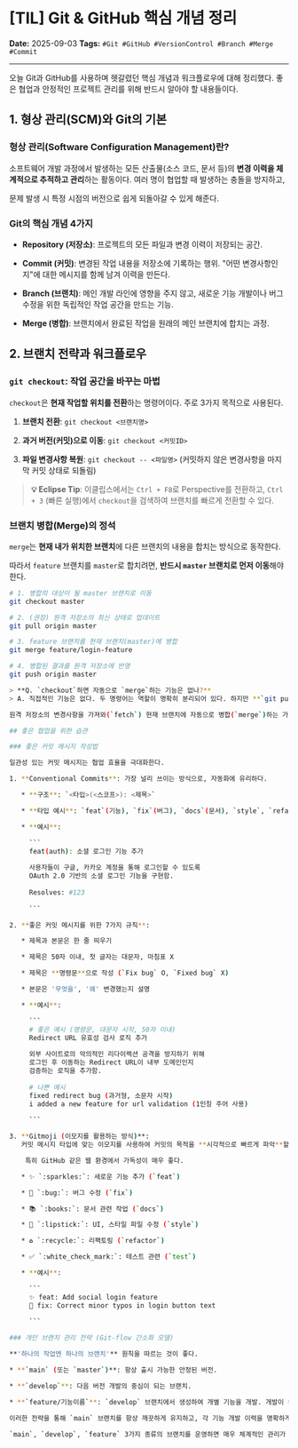 # [TIL] Git & GitHub 핵심 개념 정리

**Date:** 2025-09-03
**Tags:** `#Git #GitHub #VersionControl #Branch #Merge #Commit`

---

오늘 Git과 GitHub를 사용하며 헷갈렸던 핵심 개념과 워크플로우에 대해 정리했다. 좋은 협업과 안정적인 프로젝트 관리를 위해 반드시 알아야 할 내용들이다.

## 1. 형상 관리(SCM)와 Git의 기본

### 형상 관리(Software Configuration Management)란?

소프트웨어 개발 과정에서 발생하는 모든 산출물(소스 코드, 문서 등)의 **변경 이력을 체계적으로 추적하고 관리**하는 활동이다. 여러 명이 협업할 때 발생하는 충돌을 방지하고, 

문제 발생 시 특정 시점의 버전으로 쉽게 되돌아갈 수 있게 해준다.

### Git의 핵심 개념 4가지

* **Repository (저장소)**: 프로젝트의 모든 파일과 변경 이력이 저장되는 공간.

* **Commit (커밋)**: 변경된 작업 내용을 저장소에 기록하는 행위. "어떤 변경사항인지"에 대한 메시지를 함께 남겨 이력을 만든다.

* **Branch (브랜치)**: 메인 개발 라인에 영향을 주지 않고, 새로운 기능 개발이나 버그 수정을 위한 독립적인 작업 공간을 만드는 기능.

* **Merge (병합)**: 브랜치에서 완료된 작업을 원래의 메인 브랜치에 합치는 과정.

## 2. 브랜치 전략과 워크플로우

### `git checkout`: 작업 공간을 바꾸는 마법

`checkout`은 **현재 작업할 위치를 전환**하는 명령어이다. 주로 3가지 목적으로 사용된다.

1. **브랜치 전환**: `git checkout <브랜치명>`

2. **과거 버전(커밋)으로 이동**: `git checkout <커밋ID>`

3. **파일 변경사항 복원**: `git checkout -- <파일명>` (커밋하지 않은 변경사항을 마지막 커밋 상태로 되돌림)

> **💡 Eclipse Tip**: 이클립스에서는 `Ctrl + F8`로 Perspective를 전환하고, `Ctrl + 3` (빠른 실행)에서 `checkout`을 검색하여 브랜치를 빠르게 전환할 수 있다.

### 브랜치 병합(Merge)의 정석

`merge`는 **현재 내가 위치한 브랜치**에 다른 브랜치의 내용을 합치는 방식으로 동작한다.

따라서 `feature` 브랜치를 `master`로 합치려면, **반드시 `master` 브랜치로 먼저 이동**해야 한다.

```bash
# 1. 병합의 대상이 될 master 브랜치로 이동
git checkout master

# 2. (권장) 원격 저장소의 최신 상태로 업데이트
git pull origin master

# 3. feature 브랜치를 현재 브랜치(master)에 병합
git merge feature/login-feature

# 4. 병합된 결과를 원격 저장소에 반영
git push origin master

> **Q. `checkout`하면 자동으로 `merge`하는 기능은 없나?**
> A. 직접적인 기능은 없다. 두 명령어는 역할이 명확히 분리되어 있다. 하지만 **`git pull`** 명령어가

원격 저장소의 변경사항을 가져와(`fetch`) 현재 브랜치에 자동으로 병합(`merge`)하는 가장 유사한 개념의 명령어이다.

## 좋은 협업을 위한 습관

### 좋은 커밋 메시지 작성법

일관성 있는 커밋 메시지는 협업 효율을 극대화한다.

1. **Conventional Commits**: 가장 널리 쓰이는 방식으로, 자동화에 유리하다.

   * **구조**: `<타입>(<스코프>): <제목>`

   * **타입 예시**: `feat`(기능), `fix`(버그), `docs`(문서), `style`, `refactor`, `test`, `chore`

   * **예시**:

     ```
     feat(auth): 소셜 로그인 기능 추가
     
     사용자들이 구글, 카카오 계정을 통해 로그인할 수 있도록
     OAuth 2.0 기반의 소셜 로그인 기능을 구현함.
     
     Resolves: #123
     
     ```

2. **좋은 커밋 메시지를 위한 7가지 규칙**:

   * 제목과 본문은 한 줄 띄우기

   * 제목은 50자 이내, 첫 글자는 대문자, 마침표 X

   * 제목은 **명령문**으로 작성 (`Fix bug` O, `Fixed bug` X)

   * 본문은 '무엇을', '왜' 변경했는지 설명

   * **예시**:

     ```
     # 좋은 예시 (명령문, 대문자 시작, 50자 이내)
     Redirect URL 유효성 검사 로직 추가
     
     외부 사이트로의 악의적인 리다이렉션 공격을 방지하기 위해
     로그인 후 이동하는 Redirect URL이 내부 도메인인지
     검증하는 로직을 추가함.
     
     # 나쁜 예시
     fixed redirect bug (과거형, 소문자 시작)
     i added a new feature for url validation (1인칭 주어 사용)
     
     ```

3. **Gitmoji (이모지를 활용하는 방식)**:
   커밋 메시지 타입에 맞는 이모지를 사용하여 커밋의 목적을 **시각적으로 빠르게 파악**할 수 있게 하는 방식이다.

    특히 GitHub 같은 웹 환경에서 가독성이 매우 좋다.

   * ✨ `:sparkles:`: 새로운 기능 추가 (`feat`)

   * 🐛 `:bug:`: 버그 수정 (`fix`)

   * 📚 `:books:`: 문서 관련 작업 (`docs`)

   * 💄 `:lipstick:`: UI, 스타일 파일 수정 (`style`)

   * ♻️ `:recycle:`: 리팩토링 (`refactor`)

   * ✅ `:white_check_mark:`: 테스트 관련 (`test`)

   * **예시**:

     ```
     ✨ feat: Add social login feature
     🐛 fix: Correct minor typos in login button text
     
     ```

### 개인 브랜치 관리 전략 (Git-flow 간소화 모델)

**'하나의 작업엔 하나의 브랜치'** 원칙을 따르는 것이 좋다.

* **`main` (또는 `master`)**: 항상 출시 가능한 안정된 버전.

* **`develop`**: 다음 버전 개발의 중심이 되는 브랜치.

* **`feature/기능이름`**: `develop` 브랜치에서 생성하여 개별 기능을 개발. 개발이 완료되면 `develop`으로 병합한다.

이러한 전략을 통해 `main` 브랜치를 항상 깨끗하게 유지하고, 각 기능 개발 이력을 명확하게 추적할 수 있다. 개인 프로젝트라도

`main`, `develop`, `feature` 3가지 종류의 브랜치를 운영하면 매우 체계적인 관리가 가능하다.
